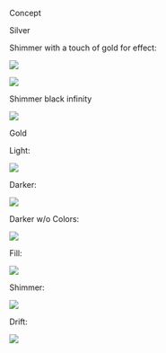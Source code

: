Concept

Silver

Shimmer with a touch of gold for effect:

![](silver_shimmer_goldtouch.svg)

![](silver_shimmer_goldtouch_light.svg)

Shimmer black infinity

![](silver_shimmer_black.svg)

Gold

Light:

![](gold_concept.svg)

Darker:

![](gold_concept_darker.svg)

Darker w/o Colors:

![](gold_concept_dark_nocolors2.svg)

Fill:

![](gold_concept_color_fill.svg)

Shimmer:

![](gold_dark_colors_shimmer.svg)

Drift:

![](gold_dark_color_drift.svg)
